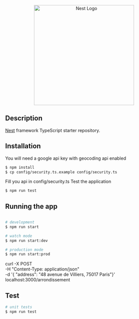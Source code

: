 <p align="center">
  <a href="http://nestjs.com/" target="blank"><img src="https://nestjs.com/img/logo_text.svg" width="320" alt="Nest Logo" /></a>
</p>

## Description

[Nest](https://github.com/nestjs/nest) framework TypeScript starter repository.


## Installation

You will need a google api key with geocoding api enabled 
```bash
$ npm install
$ cp config/security.ts.example config/security.ts
```
Fill you api in config/security.ts
Test the application
```bash
$ npm run test
```

## Running the app


```bash

# development
$ npm run start

# watch mode
$ npm run start:dev

# production mode
$ npm run start:prod
```
curl -X POST \
  -H "Content-Type: application/json" \
  -d '{ "address": "48 avenue de Villiers, 75017 Paris"}' \
  localhost:3000/arrondissement

## Test

```bash
# unit tests
$ npm run test

```

